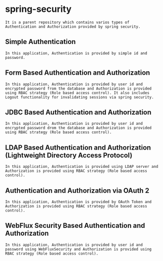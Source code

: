 # spring-security
    It is a parent repository which contains varios types of Authentication and Authorization provided by spring security.

## Simple Authentication
```
In this application, Authentication is provided by simple id and password.
```

## Form Based Authentication and Authorization
```
In this application, Authentication is provided by user id and encrypted password from the database and Authorization is provided using RBAC strategy (Role based access control). It also includes Logout functionality for invalidating sessions via spring security.
```

## JDBC Based Authentication and Authorization
```
In this application, Authentication is provided by user id and encrypted password drom the database and Authorization is provided using RBAC strategy (Role based access control).
```

## LDAP Based Authentication and Authorization (Lightweight Directory Access Protocol)
```
In this application, Authentication is provided using LDAP server and Authorization is provided using RBAC strategy (Role based access control).
```

## Authentication and Authorization via OAuth 2
```
In this application, Authentication is provided by OAuth Token and Authorization is provided using RBAC strategy (Role based access control).
```

## WebFlux Security Based Authentication and Authorization
```
In this application, Authentication is provided by user id and password using WebFluxSecurity and Authorization is provided using RBAC strategy (Role based access control).
```
